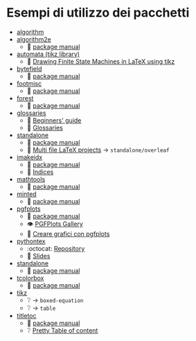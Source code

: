 # Esempi di utilizzo dei pacchetti

- [algorithm](https://ctan.org/pkg/algorithm)
- [algorithm2e](https://ctan.org/pkg/https://ctan.org/pkg/algorithm2e)
	- 📃 [package manual](http://ctan.mirror.garr.it/mirrors/CTAN/macros/latex/contrib/algorithm2e/doc/algorithm2e.pdf)
- [automata (tikz library)](https://ctan.org/pkg/tikz)
	- 🔗 [Drawing Finite State Machines in LaTeX using tikz](https://www3.nd.edu/~kogge/courses/cse30151-fa17/Public/other/tikz_tutorial.pdf)
- [bytefield](https://ctan.org/pkg/bytefield)
	- 📃 [package manual](http://ctan.mirror.garr.it/mirrors/CTAN/macros/latex/contrib/bytefield/bytefield.pdf)
- [footmisc](https://ctan.org/pkg/footmisc)
	- 📃 [package manual](http://ctan.mirror.garr.it/mirrors/CTAN/macros/latex/contrib/footmisc/footmisc.pdf)
- [forest](https://ctan.org/pkg/forest)
	- 📃 [package manual](http://ctan.mirror.garr.it/mirrors/CTAN/graphics/pgf/contrib/forest/forest-doc.pdf)
- [glossaries](https://ctan.org/pkg/glossaries)
	- 📰 [Begin­ners' guide](http://ctan.mirror.garr.it/mirrors/CTAN/macros/latex/contrib/glossaries/glossariesbegin.pdf)
	- 🍃 [Glossaries](https://www.overleaf.com/learn/latex/Glossaries)
- [standalone](https://ctan.org/pkg/standalone)
	- 📰 [package manual](http://ctan.mirror.garr.it/mirrors/CTAN/macros/latex/contrib/standalone/standalone.pdf)
	- 🍃 [Multi file LaTeX projects](https://it.overleaf.com/learn/latex/Multi-file_LaTeX_projects) &rarr; `standalone/overleaf`
- [imakeidx](https://ctan.org/pkg/imakeidx)
	- 📃 [package manual](http://ctan.mirror.garr.it/mirrors/CTAN/macros/latex/contrib/imakeidx/imakeidx.pdf)
	- 🍃 [Indices](https://www.overleaf.com/learn/latex/Indices)
- [mathtools](https://ctan.org/pkg/mathtools)
	- 📃 [package manual](http://ctan.mirror.garr.it/mirrors/CTAN/macros/latex/contrib/mathtools/mathtools.pdf)
- [minted](https://ctan.org/pkg/minted)
	- 📃 [package manual](http://ctan.mirror.garr.it/mirrors/CTAN/macros/latex/contrib/minted/minted.pdf)
- [pgfplots](https://ctan.org/pkg/pgfplots)
	- 📃 [package manual](http://ctan.mirror.garr.it/mirrors/CTAN/graphics/pgf/contrib/pgfplots/doc/pgfplots.pdf)
	- 👁️ [PGFPlots Gallery](http://pgfplots.sourceforge.net/gallery.html)
	<!-- TODO da leggere -->
	- 📰 [Creare grafici con pgfplots](https://www.guitex.org/home/images/ArsTeXnica/AT012/grafici-pgfplots.pdf)
- [pythontex](https://ctan.org/pkg/pythontex)
	- :octocat: [Repository](https://github.com/gpoore/pythontex)
	- 🔗 [Slides](https://tug.org/tug2016/slides/poore.pdf)
- [standalone](https://ctan.org/pkg/standalone)
	- 📃 [package manual](http://ctan.mirror.garr.it/mirrors/CTAN/macros/latex/contrib/standalone/standalone.pdf)
- [tcolorbox](https://ctan.org/pkg/tcolorbox)
	- 📃 [package manual](http://ctan.mirror.garr.it/mirrors/CTAN/macros/latex/contrib/tcolorbox/tcolorbox.pdf)
- [tikz](https://ctan.org/pkg/tikz)
	- ❔ &rarr; `boxed-equation`
	- ❔ &rarr; `table`
- [titletoc](https://ctan.org/pkg/titletoc)
	- 📃 [package manual](http://ctan.mirror.garr.it/mirrors/CTAN/macros/latex/contrib/titlesec/titlesec.pdf)
	- ❔ [Pretty Table of content](https://tex.stackexchange.com/questions/35825/)
